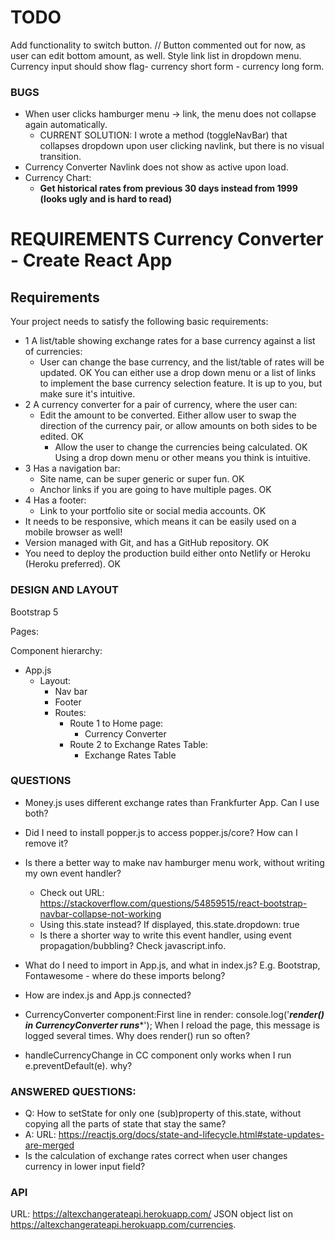 # TODO
Add functionality to switch button. // Button commented out for now, as user can edit bottom amount, as well.
Style link list in dropdown menu.
Currency input should show flag- currency short form - currency long form.


### BUGS
- When user clicks hamburger menu -> link, the menu does not collapse again automatically.
  - CURRENT SOLUTION: I wrote a method (toggleNavBar) that collapses dropdown upon user clicking navlink, but there is no visual transition.
- Currency Converter Navlink does not show as active upon load.
- Currency Chart:
  - **Get historical rates from previous 30 days instead from 1999 (looks ugly and is hard to read)**


# REQUIREMENTS	Currency Converter - Create React App

## Requirements
Your project needs to satisfy the following basic requirements:

- 1 A list/table showing exchange rates for a base currency against a list of currencies:
  - User can change the base currency, and the list/table of rates will be updated. OK
    You can either use a drop down menu or a list of links to implement the base currency selection feature. It is up to you, but make sure it's intuitive.
- 2 A currency converter for a pair of currency, where the user can:
  - Edit the amount to be converted. Either allow user to swap the direction of the currency pair, or allow amounts on both sides to be edited. OK
    - Allow the user to change the currencies being calculated. OK
  Using a drop down menu or other means you think is intuitive.
- 3 Has a navigation bar:
  - Site name, can be super generic or super fun. OK
  - Anchor links if you are going to have multiple pages. OK
- 4 Has a footer:
  - Link to your portfolio site or social media accounts. OK
- It needs to be responsive, which means it can be easily used on a mobile browser as well!
- Version managed with Git, and has a GitHub repository. OK
- You need to deploy the production build either onto Netlify or Heroku (Heroku preferred). OK


### DESIGN AND LAYOUT
Bootstrap 5

Pages: 

Component hierarchy:
- App.js
  - Layout:
    - Nav bar
    - Footer
    - Routes:
      - Route 1 to Home page:
        - Currency Converter
      - Route 2 to Exchange Rates Table:
        - Exchange Rates Table


### QUESTIONS
- Money.js uses different exchange rates than Frankfurter App. Can I use both?
- Did I need to install popper.js to access popper.js/core? How can I remove it?
- Is there a better way to make nav hamburger menu work, without writing my own event handler?
  - Check out URL: https://stackoverflow.com/questions/54859515/react-bootstrap-navbar-collapse-not-working 
  - Using this.state instead? If displayed, this.state.dropdown: true
  - Is there a shorter way to write this event handler, using event propagation/bubbling? Check javascript.info.

- What do I need to import in App.js, and what in index.js? E.g. Bootstrap, Fontawesome - where do these imports belong?
- How are index.js and App.js connected?

- CurrencyConverter component:First line in render: console.log('*****render() in CurrencyConverter runs******');
   When I reload the page, this message is logged several times. Why does render() run so often?

- handleCurrencyChange in CC component only works when I run e.preventDefault(e). why?


### ANSWERED QUESTIONS:
- Q: How to setState for only one (sub)property of this.state, without copying all the parts of state that stay the same?
- A: URL: https://reactjs.org/docs/state-and-lifecycle.html#state-updates-are-merged 
- Is the calculation of exchange rates correct when user changes currency in lower input field?


### API
URL: https://altexchangerateapi.herokuapp.com/
JSON object list on https://altexchangerateapi.herokuapp.com/currencies.


